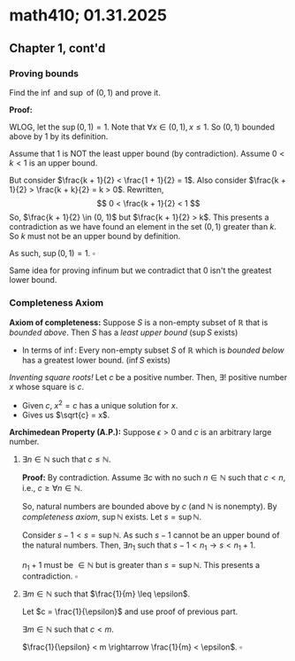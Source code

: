 # math410; 01.31.2025

## Chapter 1, cont'd

### Proving bounds

Find the $\inf$ and $\sup$ of $(0, 1)$ and prove it. 

**Proof:**

WLOG, let the $\sup(0, 1) = 1$. Note that $\forall x \in (0, 1), x \leq 1$. So $(0, 1)$ bounded above by $1$ by its definition.

Assume that $1$ is NOT the least upper bound (by contradiction). Assume $0 < k < 1$ is an upper bound.

But consider $\frac{k + 1}{2} < \frac{1 + 1}{2} = 1$. Also consider $\frac{k + 1}{2} > \frac{k + k}{2} = k > 0$. Rewritten,
$$
0 < \frac{k + 1}{2} < 1
$$
So, $\frac{k + 1}{2} \in (0, 1)$ but $\frac{k + 1}{2} > k$. This presents a contradiction as we have found an element in the set $(0, 1)$ greater than $k$. So $k$ must not be an upper bound by definition.

As such, $\sup (0, 1) = 1$. $\square$

Same idea for proving infinum but we contradict that $0$ isn't the greatest lower bound.

### Completeness Axiom 

**Axiom of completeness:** Suppose $S$ is a non-empty subset of $\mathbb{R}$ that is *bounded above*. Then $S$ has a *least upper bound* ($\sup S$ exists)

- In terms of $\inf$: Every non-empty subset $S$ of $\mathbb{R}$ which is *bounded below* has a greatest lower bound. ($\inf S$ exists)

*Inventing square roots!* Let $c$ be a positive number. Then, $\exists !$ positive number $x$ whose square is $c$. 

- Given $c$, $x^2 = c$ has a unique solution for $x$.
- Gives us $\sqrt{c} = x$.

**Archimedean Property (A.P.):** Suppose $\epsilon > 0$ and $c$ is an arbitrary large number.

1. $\exists n \in \mathbb{N}$ such that $c \leq \mathbb{N}$.

   **Proof:** 
   By contradiction. Assume $\exists c$ with no such $n \in \mathbb{N}$ such that $c < n$, i.e., $c \geq \forall n \in \mathbb{N}$.

   So, natural numbers are bounded above by $c$ (and $\mathbb{N}$ is nonempty).
   By *completeness axiom*, $\sup \mathbb{N}$ exists. Let $s = \sup \mathbb{N}$.

   Consider $s - 1 < s = \sup \mathbb{N}.$ As such $s - 1$ cannot be an upper bound of the natural numbers. Then, $\exists n_1$ such that $s - 1 < n_1 \rightarrow s < n_1 + 1$.

   $n_1 + 1$ must be $\in \mathbb{N}$ but is greater than $s = \sup \mathbb{N}$. This presents a contradiction. $\square$

2. $\exists m \in \mathbb{N}$ such that $\frac{1}{m} \leq \epsilon$.

   Let $c = \frac{1}{\epsilon}$ and use proof of previous part.

   $\exists m \in \mathbb{N}$ such that $c < m$.

   $\frac{1}{\epsilon} < m \rightarrow \frac{1}{m} < \epsilon$. $\square$